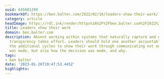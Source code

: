 ```yaml
---
uuid: 645601299
bookmarkOf: https://ben.balter.com/2022/02/16/leaders-show-their-work/
category: article
headImage: https://rdl.ink/render/https%3A%2F%2Fben.balter.com%2F2022%2F02%2F16%2Fleaders-show-their-work%2F
title: Leaders show their work
domain: ben.balter.com
description: Absent working within systems that naturally capture and expose process,
  transparency takes effort. Leaders should hold one another accountable for spending
  the additional cycles to show their work through communicating not only what decision
  was made, but also how the decision was made, and why.
tags:
- ben balter
date: '2023-01-26T19:47:53.445Z'
highlights:
---
```



